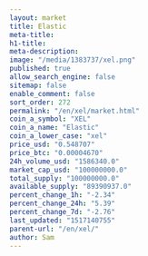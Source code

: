 ```yaml
---
layout: market
title: Elastic
meta-title: 
h1-title: 
meta-description: 
image: "/media/1383737/xel.png"
published: true
allow_search_engine: false
sitemap: false
enable_comment: false
sort_order: 272
permalink: "/en/xel/market.html"
coin_a_symbol: "XEL"
coin_a_name: "Elastic"
coin_a_lower_case: "xel"
price_usd: "0.548707"
price_btc: "0.00004670"
24h_volume_usd: "1586340.0"
market_cap_usd: "100000000.0"
total_supply: "100000000.0"
available_supply: "89390937.0"
percent_change_1h: "-2.34"
percent_change_24h: "5.39"
percent_change_7d: "-2.76"
last_updated: "1517140755"
parent-url: "/en/xel/"
author: Sam
---
```


